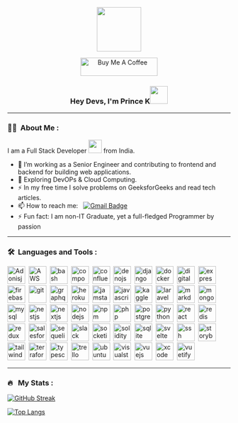 <p align="center"><img src="https://media.giphy.com/media/EODoGfAJbvDolk2zZu/giphy-downsized-large.gif" width="100"/></p>
<!--
<p align="center">
<a href="https://www.linkedin.com/in/username"><img src="https://img.shields.io/badge/LinkedIn-blue?style=for-the-badge&logo=linkedin&logoColor=white" alt="LinkedIn Badge"></a>
</p>
-->
<p align="center"><a href="https://www.buymeacoffee.com/princek" target="_blank"><img src="https://cdn.buymeacoffee.com/buttons/default-orange.png" alt="Buy Me A Coffee" height="41" width="174"></a>
</p>
<!--
<p align="center"><img src="https://komarev.com/ghpvc/?username=princephpdev&style=flat-square&color=blue" alt=""></p>
-->

### <p align="center">Hey Devs, I'm Prince K<img src="https://media.giphy.com/media/hvRJCLFzcasrR4ia7z/giphy.gif" width="40"></p>

---

### :man_technologist: &nbsp;About Me :

I am a Full Stack Developer <img src="https://media.giphy.com/media/WUlplcMpOCEmTGBtBW/giphy.gif" width="30"> from India.

- 🔭 I’m working as a Senior Engineer and contributing to frontend and backend for building web applications.
- 🌱 Exploring DevOPs & Cloud Computing.
- ⚡ In my free time I solve problems on GeeksforGeeks and read tech articles.
- 📫 How to reach me: &nbsp; [![Gmail Badge](https://img.shields.io/badge/-princephpdev-red?style=flat&logo=Gmail&logoColor=white)](mailto:princephpdev@gmail.com)
- ⚡ Fun fact: I am non-IT Graduate, yet a full-fledged Programmer by passion

---

### 🛠 &nbsp;Languages and Tools :

<p>
<img src="https://cdn.jsdelivr.net/gh/devicons/devicon/icons/adonisjs/adonisjs-original.svg" title="Adonisjs" alt="Adonisjs" width="40" height="40"/>&nbsp;
<img src="https://cdn.jsdelivr.net/gh/devicons/devicon/icons/amazonwebservices/amazonwebservices-original.svg" title="AWS" alt="AWS" width="40" height="40"/>&nbsp;
<img src="https://cdn.jsdelivr.net/gh/devicons/devicon/icons/bash/bash-original.svg" title="bash" alt="bash" width="40" height="40"/>&nbsp;
<img src="https://cdn.jsdelivr.net/gh/devicons/devicon/icons/composer/composer-original.svg" title="composer" alt="composer" width="40" height="40"/>&nbsp;
<img src="https://cdn.jsdelivr.net/gh/devicons/devicon/icons/confluence/confluence-original.svg" title="confluence" alt="confluence" width="40" height="40"/>&nbsp;
<img src="https://cdn.jsdelivr.net/gh/devicons/devicon/icons/denojs/denojs-original.svg" title="denojs" alt="denojs" width="40" height="40"/>&nbsp;
<img src="https://cdn.jsdelivr.net/gh/devicons/devicon/icons/django/django-plain.svg" title="django" alt="django" width="40" height="40"/>&nbsp;
<img src="https://cdn.jsdelivr.net/gh/devicons/devicon/icons/docker/docker-original.svg" title="docker" alt="docker" width="40" height="40"/>&nbsp;
<img src="https://cdn.jsdelivr.net/gh/devicons/devicon/icons/digitalocean/digitalocean-original.svg" title="digitalocean" alt="digitalocean" width="40" height="40"/>&nbsp;          
<img src="https://cdn.jsdelivr.net/gh/devicons/devicon/icons/express/express-original.svg" title="express" alt="express" width="40" height="40"/>&nbsp;     
<img src="https://cdn.jsdelivr.net/gh/devicons/devicon/icons/firebase/firebase-plain.svg" title="firebase" alt="firebase" width="40" height="40"/>&nbsp;
<img src="https://cdn.jsdelivr.net/gh/devicons/devicon/icons/git/git-original.svg" title="git" alt="git" width="40" height="40"/>&nbsp;
<img src="https://cdn.jsdelivr.net/gh/devicons/devicon/icons/graphql/graphql-plain.svg" title="graphql" alt="graphql" width="40" height="40"/>&nbsp;   
<img src="https://cdn.jsdelivr.net/gh/devicons/devicon/icons/heroku/heroku-original.svg" title="heroku" alt="heroku" width="40" height="40"/>&nbsp;
<img src="https://cdn.jsdelivr.net/gh/devicons/devicon/icons/jamstack/jamstack-original.svg" title="jamstack" alt="jamstack" width="40" height="40"/>&nbsp;
<img src="https://cdn.jsdelivr.net/gh/devicons/devicon/icons/javascript/javascript-original.svg" title="javascript" alt="javascript" width="40" height="40"/>&nbsp;
<img src="https://cdn.jsdelivr.net/gh/devicons/devicon/icons/kaggle/kaggle-original.svg" title="kaggle" alt="kaggle" width="40" height="40"/>&nbsp;         
<img src="https://cdn.jsdelivr.net/gh/devicons/devicon/icons/laravel/laravel-plain.svg" title="laravel" alt="laravel" width="40" height="40"/>&nbsp;      
<img src="https://cdn.jsdelivr.net/gh/devicons/devicon/icons/markdown/markdown-original.svg" title="markdown" alt="markdown" width="40" height="40"/>&nbsp; 
<img src="https://cdn.jsdelivr.net/gh/devicons/devicon/icons/mongodb/mongodb-original.svg" title="mongodb" alt="mongodb" width="40" height="40"/>&nbsp;
<img src="https://cdn.jsdelivr.net/gh/devicons/devicon/icons/mysql/mysql-original.svg" title="mysql" alt="mysql" width="40" height="40"/>&nbsp;
<img src="https://cdn.jsdelivr.net/gh/devicons/devicon/icons/nestjs/nestjs-plain.svg" title="nestjs" alt="nestjs" width="40" height="40"/>&nbsp;
<img src="https://cdn.jsdelivr.net/gh/devicons/devicon/icons/nextjs/nextjs-original.svg" title="nextjs" alt="nextjs" width="40" height="40"/>&nbsp;
<img src="https://cdn.jsdelivr.net/gh/devicons/devicon/icons/nodejs/nodejs-original.svg" title="nodejs" alt="nodejs" width="40" height="40"/>&nbsp;
<img src="https://cdn.jsdelivr.net/gh/devicons/devicon/icons/npm/npm-original-wordmark.svg" title="npm" alt="npm" width="40" height="40"/>&nbsp;
<img src="https://cdn.jsdelivr.net/gh/devicons/devicon/icons/php/php-original.svg" title="php" alt="php" width="40" height="40" />&nbsp;
<img src="https://cdn.jsdelivr.net/gh/devicons/devicon/icons/postgresql/postgresql-original.svg" title="postgresql" alt="postgresql" width="40" height="40" />&nbsp;
<img src="https://cdn.jsdelivr.net/gh/devicons/devicon/icons/python/python-original.svg" title="python" alt="python" width="40" height="40" />&nbsp;
<img src="https://cdn.jsdelivr.net/gh/devicons/devicon/icons/react/react-original.svg" title="react" alt="react" width="40" height="40" />&nbsp;
<img src="https://cdn.jsdelivr.net/gh/devicons/devicon/icons/redis/redis-original.svg" title="redis" alt="redis" width="40" height="40" />&nbsp;
<img src="https://cdn.jsdelivr.net/gh/devicons/devicon/icons/redux/redux-original.svg" title="redux" alt="redux" width="40" height="40" />&nbsp;
<img src="https://cdn.jsdelivr.net/gh/devicons/devicon/icons/salesforce/salesforce-original.svg" title="salesforce" alt="salesforce" width="40" height="40" />&nbsp;
<img src="https://cdn.jsdelivr.net/gh/devicons/devicon/icons/sequelize/sequelize-original.svg" title="sequelize" alt="sequelize" width="40" height="40" />&nbsp;
<img src="https://cdn.jsdelivr.net/gh/devicons/devicon/icons/slack/slack-original.svg" title="slack" alt="slack" width="40" height="40" />&nbsp;
<img src="https://cdn.jsdelivr.net/gh/devicons/devicon/icons/socketio/socketio-original.svg" title="socketio" alt="socketio" width="40" height="40" />&nbsp;
<img src="https://cdn.jsdelivr.net/gh/devicons/devicon/icons/solidity/solidity-original.svg" title="solidity" alt="solidity" width="40" height="40" />&nbsp;
<img src="https://cdn.jsdelivr.net/gh/devicons/devicon/icons/sqlite/sqlite-original.svg" title="sqlite" alt="sqlite" width="40" height="40" />&nbsp;
<img src="https://cdn.jsdelivr.net/gh/devicons/devicon/icons/svelte/svelte-original.svg" title="svelte" alt="svelte" width="40" height="40" />&nbsp;
<img src="https://cdn.jsdelivr.net/gh/devicons/devicon/icons/ssh/ssh-original-wordmark.svg" title="ssh" alt="ssh" width="40" height="40" />&nbsp;
<img src="https://cdn.jsdelivr.net/gh/devicons/devicon/icons/storybook/storybook-plain.svg" title="storybook" alt="storybook" width="40" height="40" />&nbsp;
<img src="https://cdn.jsdelivr.net/gh/devicons/devicon/icons/tailwindcss/tailwindcss-plain.svg" title="tailwindcss" alt="tailwindcss" width="40" height="40" />&nbsp;
<img src="https://cdn.jsdelivr.net/gh/devicons/devicon/icons/terraform/terraform-original.svg" title="terraform" alt="terraform" width="40" height="40" />&nbsp;
<img src="https://cdn.jsdelivr.net/gh/devicons/devicon/icons/typescript/typescript-original.svg" title="typescript" alt="typescript" width="40" height="40" />&nbsp;
<img src="https://cdn.jsdelivr.net/gh/devicons/devicon/icons/trello/trello-plain.svg" title="trello" alt="trello" width="40" height="40" />&nbsp;
<img src="https://cdn.jsdelivr.net/gh/devicons/devicon/icons/ubuntu/ubuntu-plain.svg" title="ubuntu" alt="ubuntu" width="40" height="40" />&nbsp;
<img src="https://cdn.jsdelivr.net/gh/devicons/devicon/icons/visualstudio/visualstudio-plain.svg" title="visualstudio" alt="visualstudio" width="40" height="40" />&nbsp;
<img src="https://cdn.jsdelivr.net/gh/devicons/devicon/icons/vuejs/vuejs-original.svg" title="vuejs" alt="vuejs" width="40" height="40" />&nbsp;
<img src="https://cdn.jsdelivr.net/gh/devicons/devicon/icons/xcode/xcode-original.svg" title="xcode" alt="xcode" width="40" height="40" />&nbsp;
<img src="https://cdn.jsdelivr.net/gh/devicons/devicon/icons/vuetify/vuetify-original.svg" title="vuetify" alt="vuetify" width="40" height="40" />&nbsp;
</p>

---

### 🔥 &nbsp; My Stats :
[![GitHub Streak](https://github-readme-streak-stats.herokuapp.com?user=princephpdev&theme=algolia)](https://git.io/streak-stats)

[![Top Langs](https://github-readme-stats.vercel.app/api/top-langs/?username=princephpdev&layout=compact&theme=algolia)](https://github.com/anuraghazra/github-readme-stats)
